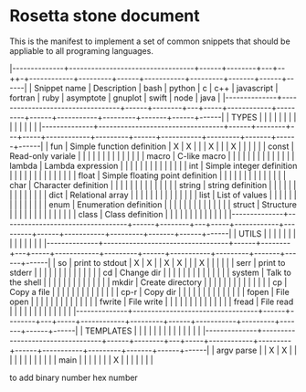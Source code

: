 
# Rosetta stone document #

This is the manifest to implement a set of common snippets that should be appliable to all programing languages.




|--------------+----------------------------------+------+--------+---+--++-+------------+---------+------+-----------+---------+-------+------+------|
| Snippet name | Description                      | bash | python | c | c++ | javascript | fortran | ruby | asymptote | gnuplot | swift | node | java |
|--------------+----------------------------------+------+--------+---+-----+------------+---------+------+-----------+---------+-------+------+------|
| TYPES        |                                  |      |        |   |     |            |         |      |           |         |       |      |      |
|--------------+----------------------------------+------+--------+---+-----+------------+---------+------+-----------+---------+-------+------+------|
| fun          | Simple function definition       | X    | X      |   |     | X          |         |      | X         |         |       |      |      |
| const        | Read-only variale                |      |        |   |     |            |         |      |           |         |       |      |      |
| macro        | C-like macro                     |      |        |   |     |            |         |      |           |         |       |      |      |
| lambda       | Lambda expression                |      |        |   |     |            |         |      |           |         |       |      |      |
| int          | Simple integer definition        |      |        |   |     |            |         |      |           |         |       |      |      |
| float        | Simple floating point definition |      |        |   |     |            |         |      |           |         |       |      |      |
| char         | Character definition             |      |        |   |     |            |         |      |           |         |       |      |      |
| string       | string definition                |      |        |   |     |            |         |      |           |         |       |      |      |
| dict         | Relational array                 |      |        |   |     |            |         |      |           |         |       |      |      |
| list         | List of values                   |      |        |   |     |            |         |      |           |         |       |      |      |
| enum         | Enumeration definition           |      |        |   |     |            |         |      |           |         |       |      |      |
| struct       | Structure                        |      |        |   |     |            |         |      |           |         |       |      |      |
| class        | Class definition                 |      |        |   |     |            |         |      |           |         |       |      |      |
|--------------+----------------------------------+------+--------+---+-----+------------+---------+------+-----------+---------+-------+------+------|
| UTILS        |                                  |      |        |   |     |            |         |      |           |         |       |      |      |
|--------------+----------------------------------+------+--------+---+-----+------------+---------+------+-----------+---------+-------+------+------|
| so           | print to stdout                  | X    | X      |   | X   | X          |         |      | X         |         |       |      |      |
| serr         | print to stderr                  |      |        |   |     |            |         |      |           |         |       |      |      |
| cd           | Change dir                       |      |        |   |     |            |         |      |           |         |       |      |      |
| system       | Talk to the shell                |      |        |   |     |            |         |      |           |         |       |      |      |
| mkdir        | Create directory                 |      |        |   |     |            |         |      |           |         |       |      |      |
| cp           | Copy a file                      |      |        |   |     |            |         |      |           |         |       |      |      |
| cp-r         | Copy dir                         |      |        |   |     |            |         |      |           |         |       |      |      |
| fopen        | File open                        |      |        |   |     |            |         |      |           |         |       |      |      |
| fwrite       | File write                       |      |        |   |     |            |         |      |           |         |       |      |      |
| fread        | File read                        |      |        |   |     |            |         |      |           |         |       |      |      |
|--------------+----------------------------------+------+--------+---+-----+------------+---------+------+-----------+---------+-------+------+------|
| TEMPLATES    |                                  |      |        |   |     |            |         |      |           |         |       |      |      |
|--------------+----------------------------------+------+--------+---+-----+------------+---------+------+-----------+---------+-------+------+------|
| argv parse   |                                  | X    | X      |   |     |            |         |      |           |         |       |      |      |
| main         |                                  |      |        |   |     |            | X       |      |           |         |       |      |      |





to add 
binary number
hex number 
